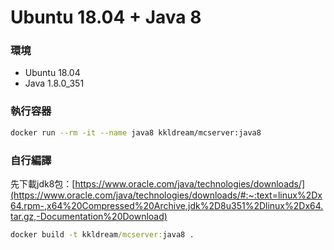 # Ubuntu 18.04 + Java 8

### 環境

* Ubuntu 18.04
* Java 1.8.0_351

### 執行容器

```sh
docker run --rm -it --name java8 kkldream/mcserver:java8
```

### 自行編譯

先下載jdk8包：[https://www.oracle.com/java/technologies/downloads/](https://www.oracle.com/java/technologies/downloads/#:~:text=linux%2Dx64.rpm-,x64%20Compressed%20Archive,jdk%2D8u351%2Dlinux%2Dx64.tar.gz,-Documentation%20Download)

```cmd
docker build -t kkldream/mcserver:java8 .
```